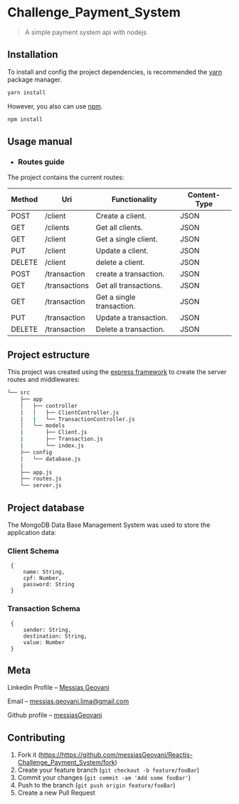# Challenge_Payment_System
> A simple payment system api with nodejs

## Installation

To install and config the project dependencies, is recommended the [yarn](https://yarnpkg.com/lang/en/) package manager.

```sh
yarn install
```

However, you also can use [npm](https://www.npmjs.com/get-npm).

```sh
npm install
```

## Usage manual

- ### Routes guide

The project contains the current routes:

| Method  |  Uri | Functionality  | Content-Type  |
|---|---|---|---|
| POST  | /client  | Create a client.  | JSON  |
| GET  | /clients  | Get all clients.  | JSON  |
| GET  | /client  | Get a single client.  | JSON  |
| PUT  | /client  | Update a client.  | JSON  |
| DELETE  | /client  | delete a client.  | JSON  |
| POST  | /transaction  | create a transaction.  | JSON  |
| GET  | /transactions  | Get all transactions.  | JSON  |
| GET  | /transaction  | Get a single transaction.  | JSON  |
| PUT  | /transaction  | Update a transaction.  | JSON  |
| DELETE  | /transaction  | Delete a transaction.  | JSON  |

## Project estructure

This project was created using the [express framework](https://expressjs.com/) to create the server routes and middlewares:

```bash
└── src
    ├── app
    │   ├── controller
    |   │   ├── ClientController.js
    |   |   └── TransactionController.js
    │   └── models
    |       ├── Client.js
    |       ├── Transaction.js
    |       └── index.js
    ├── config
    |   └── database.js
    |    
    ├── app.js
    ├── routes.js
    └── server.js
```

## Project database

The MongoDB Data Base Management System was used to store the application data:

### Client Schema

```
 {
     name: String,
     cpf: Number,
     password: String
 }
```

### Transaction Schema

```
 {
     sender: String,
     destination: String,
     value: Number
 }
```

## Meta

Linkedin Profile – [Messias Geovani](https://www.linkedin.com/in/messias-geovani-00125416a?lipi=urn%3Ali%3Apage%3Ad_flagship3_profile_view_base_contact_details%3BGnSoFwiETD%2BtGrv4dF9mSw%3D%3D) 

Email – messias.geovani.lima@gmail.com

Github profile – [messiasGeovani](https://github.com/messiasGeovani)

## Contributing

1. Fork it (<https://https://github.com/messiasGeovani/Reactjs-Challenge_Payment_System/fork>)
2. Create your feature branch (`git checkout -b feature/fooBar`)
3. Commit your changes (`git commit -am 'Add some fooBar'`)
4. Push to the branch (`git push origin feature/fooBar`)
5. Create a new Pull Request
